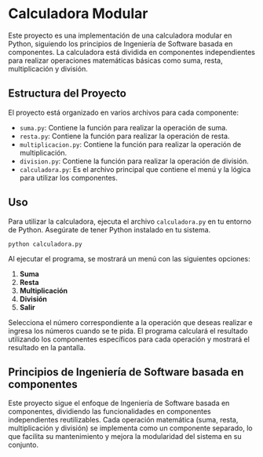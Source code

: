 # Calculadora Modular

Este proyecto es una implementación de una calculadora modular en Python, siguiendo los principios de Ingeniería de Software basada en componentes. La calculadora está dividida en componentes independientes para realizar operaciones matemáticas básicas como suma, resta, multiplicación y división.

## Estructura del Proyecto

El proyecto está organizado en varios archivos para cada componente:

-   `suma.py`: Contiene la función para realizar la operación de suma.
-   `resta.py`: Contiene la función para realizar la operación de resta.
-   `multiplicacion.py`: Contiene la función para realizar la operación de multiplicación.
-   `division.py`: Contiene la función para realizar la operación de división.
-   `calculadora.py`: Es el archivo principal que contiene el menú y la lógica para utilizar los componentes.

## Uso

Para utilizar la calculadora, ejecuta el archivo `calculadora.py` en tu entorno de Python. Asegúrate de tener Python instalado en tu sistema.

    python calculadora.py

Al ejecutar el programa, se mostrará un menú con las siguientes opciones:

1.  **Suma**
2.  **Resta**
3.  **Multiplicación**
4.  **División**
5.  **Salir**

Selecciona el número correspondiente a la operación que deseas realizar e ingresa los números cuando se te pida. El programa calculará el resultado utilizando los componentes específicos para cada operación y mostrará el resultado en la pantalla.

## Principios de Ingeniería de Software basada en componentes

Este proyecto sigue el enfoque de Ingeniería de Software basada en componentes, dividiendo las funcionalidades en componentes independientes reutilizables. Cada operación matemática (suma, resta, multiplicación y división) se implementa como un componente separado, lo que facilita su mantenimiento y mejora la modularidad del sistema en su conjunto.